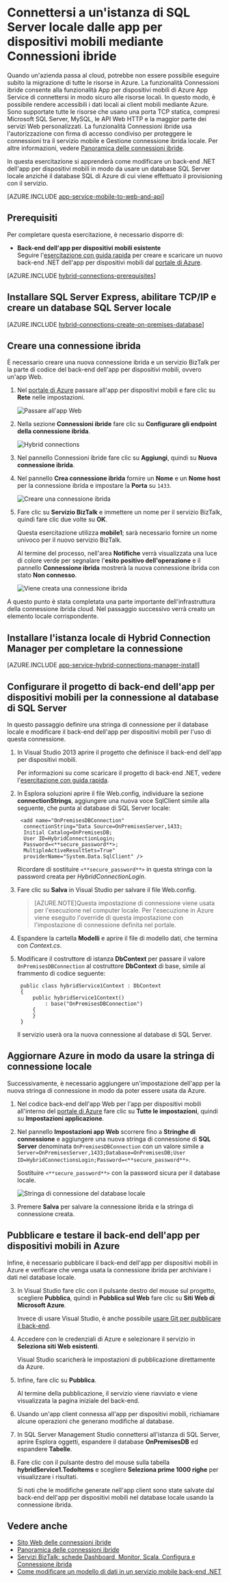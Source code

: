 <properties
	pageTitle="Connettere un'app per dispositivi mobili di Azure a un'istanza di SQL Server locale mediante Connessioni ibride | Microsoft Azure"
	description="Informazioni su come connettersi a un'istanza di SQL Server locale da un'app per dispositivi mobili del servizio app mediante Connessioni ibride"
	services="app-service\mobile"
	documentationCenter=""
	authors="ggailey777"
	manager="dwrede"
	editor=""/>

<tags
	ms.service="app-service-mobile"
	ms.workload="na"
	ms.tgt_pltfrm="na"
	ms.devlang="multiple"
	ms.topic="get-started-article"
	ms.date="10/23/2015"
	ms.author="glenga"/>


# Connettersi a un'istanza di SQL Server locale dalle app per dispositivi mobili mediante Connessioni ibride

Quando un'azienda passa al cloud, potrebbe non essere possibile eseguire subito la migrazione di tutte le risorse in Azure. La funzionalità Connessioni ibride consente alla funzionalità App per dispositivi mobili di Azure App Service di connettersi in modo sicuro alle risorse locali. In questo modo, è possibile rendere accessibili i dati locali ai client mobili mediante Azure. Sono supportate tutte le risorse che usano una porta TCP statica, compresi Microsoft SQL Server, MySQL, le API Web HTTP e la maggior parte dei servizi Web personalizzati. La funzionalità Connessioni ibride usa l'autorizzazione con firma di accesso condiviso per proteggere le connessioni tra il servizio mobile e Gestione connessione ibrida locale. Per altre informazioni, vedere [Panoramica delle connessioni ibride](../integration-hybrid-connection-overview.md).

In questa esercitazione si apprenderà come modificare un back-end .NET dell'app per dispositivi mobili in modo da usare un database SQL Server locale anziché il database SQL di Azure di cui viene effettuato il provisioning con il servizio.

[AZURE.INCLUDE [app-service-mobile-to-web-and-api](../../includes/app-service-mobile-to-web-and-api.md)]

## Prerequisiti ##

Per completare questa esercitazione, è necessario disporre di:

- **Back-end dell'app per dispositivi mobili esistente** <br/>Seguire l'[esercitazione con guida rapida](app-service-mobile-windows-store-dotnet-get-started.md) per creare e scaricare un nuovo back-end .NET dell'app per dispositivi mobili dal [portale di Azure].

[AZURE.INCLUDE [hybrid-connections-prerequisites](../../includes/hybrid-connections-prerequisites.md)]

## Installare SQL Server Express, abilitare TCP/IP e creare un database SQL Server locale

[AZURE.INCLUDE [hybrid-connections-create-on-premises-database](../../includes/hybrid-connections-create-on-premises-database.md)]

## Creare una connessione ibrida

È necessario creare una nuova connessione ibrida e un servizio BizTalk per la parte di codice del back-end dell'app per dispositivi mobili, ovvero un'app Web.

1. Nel [portale di Azure] passare all'app per dispositivi mobili e fare clic su **Rete** nelle impostazioni.

	![Passare all'app Web](./media/app-service-mobile-dotnet-backend-hybrid-connections-get-started/mobile-app-link-to-web-app-backend.png)

	

2. Nella sezione **Connessioni ibride** fare clic su **Configurare gli endpoint della connessione ibrida**.

	![Hybrid connections](./media/app-service-mobile-dotnet-backend-hybrid-connections-get-started/start-hybrid-connection.png)

2. Nel pannello Connessioni ibride fare clic su **Aggiungi**, quindi su **Nuova connessione ibrida**.

3. Nel pannello **Crea connessione ibrida** fornire un **Nome** e un **Nome host** per la connessione ibrida e impostare la **Porta** su `1433`.

	![Creare una connessione ibrida](./media/app-service-mobile-dotnet-backend-hybrid-connections-get-started/create-hybrid-connection.png)

4. Fare clic su **Servizio BizTalk** e immettere un nome per il servizio BizTalk, quindi fare clic due volte su **OK**.

	Questa esercitazione utilizza **mobile1**; sarà necessario fornire un nome univoco per il nuovo servizio BizTalk.

	Al termine del processo, nell'area **Notifiche** verrà visualizzata una luce di colore verde per segnalare l'**esito positivo dell'operazione** e il pannello **Connessione ibrida** mostrerà la nuova connessione ibrida con stato **Non connesso**.

	![Viene creata una connessione ibrida](./media/app-service-mobile-dotnet-backend-hybrid-connections-get-started/hybrid-connection-created.png)

A questo punto è stata completata una parte importante dell'infrastruttura della connessione ibrida cloud. Nel passaggio successivo verrà creato un elemento locale corrispondente.

## Installare l'istanza locale di Hybrid Connection Manager per completare la connessione

[AZURE.INCLUDE [app-service-hybrid-connections-manager-install](../../includes/app-service-hybrid-connections-manager-install.md)]

## Configurare il progetto di back-end dell'app per dispositivi mobili per la connessione al database di SQL Server

In questo passaggio definire una stringa di connessione per il database locale e modificare il back-end dell'app per dispositivi mobili per l'uso di questa connessione.

1. In Visual Studio 2013 aprire il progetto che definisce il back-end dell'app per dispositivi mobili.

	Per informazioni su come scaricare il progetto di back-end .NET, vedere l'[esercitazione con guida rapida](app-service-mobile-windows-store-dotnet-get-started.md).

2. In Esplora soluzioni aprire il file Web.config, individuare la sezione **connectionStrings**, aggiungere una nuova voce SqlClient simile alla seguente, che punta al database di SQL Server locale:

	    <add name="OnPremisesDBConnection"
         connectionString="Data Source=OnPremisesServer,1433;
         Initial Catalog=OnPremisesDB;
         User ID=HybridConnectionLogin;
         Password=<**secure_password**>;
         MultipleActiveResultSets=True"
         providerName="System.Data.SqlClient" />

	Ricordare di sostituire `<**secure_password**>` in questa stringa con la password creata per *HybridConnectionLogin*.

3. Fare clic su **Salva** in Visual Studio per salvare il file Web.config.

	> [AZURE.NOTE]Questa impostazione di connessione viene usata per l'esecuzione nel computer locale. Per l'esecuzione in Azure viene eseguito l'override di questa impostazione con l'impostazione di connessione definita nel portale.

4. Espandere la cartella **Modelli** e aprire il file di modello dati, che termina con *Context.cs*.

6. Modificare il costruttore di istanza **DbContext** per passare il valore `OnPremisesDBConnection` al costruttore **DbContext** di base, simile al frammento di codice seguente:

        public class hybridService1Context : DbContext
        {
            public hybridService1Context()
                : base("OnPremisesDBConnection")
            {
            }
        }

	Il servizio userà ora la nuova connessione al database di SQL Server.

## Aggiornare Azure in modo da usare la stringa di connessione locale

Successivamente, è necessario aggiungere un'impostazione dell'app per la nuova stringa di connessione in modo da poter essere usata da Azure.

1. Nel codice back-end dell'app Web per l'app per dispositivi mobili all'interno del [portale di Azure] fare clic su **Tutte le impostazioni**, quindi su **Impostazioni applicazione**.

3. Nel pannello **Impostazioni app Web** scorrere fino a **Stringhe di connessione** e aggiungere una nuova stringa di connessione di **SQL Server** denominata `OnPremisesDBConnection` con un valore simile a `Server=OnPremisesServer,1433;Database=OnPremisesDB;User ID=HybridConnectionsLogin;Password=<**secure_password**>`.

	Sostituire `<**secure_password**>` con la password sicura per il database locale.

	![Stringa di connessione del database locale](./media/app-service-mobile-dotnet-backend-hybrid-connections-get-started/set-sql-server-database-connection.png)

2. Premere **Salva** per salvare la connessione ibrida e la stringa di connessione creata.

## Pubblicare e testare il back-end dell'app per dispositivi mobili in Azure

Infine, è necessario pubblicare il back-end dell'app per dispositivi mobili in Azure e verificare che venga usata la connessione ibrida per archiviare i dati nel database locale.

3. In Visual Studio fare clic con il pulsante destro del mouse sul progetto, scegliere **Pubblica**, quindi in **Pubblica sul Web** fare clic su **Siti Web di Microsoft Azure**.

	Invece di usare Visual Studio, è anche possibile [usare Git per pubblicare il back-end](mobile-services-dotnet-backend-store-code-source-control.md).

2. Accedere con le credenziali di Azure e selezionare il servizio in **Seleziona siti Web esistenti**.

	Visual Studio scaricherà le impostazioni di pubblicazione direttamente da Azure.

3. Infine, fare clic su **Pubblica**.

	Al termine della pubblicazione, il servizio viene riavviato e viene visualizzata la pagina iniziale del back-end.

4. Usando un'app client connessa all'app per dispositivi mobili, richiamare alcune operazioni che generano modifiche al database.

5. In SQL Server Management Studio connettersi all'istanza di SQL Server, aprire Esplora oggetti, espandere il database **OnPremisesDB** ed espandere **Tabelle**.

6. Fare clic con il pulsante destro del mouse sulla tabella **hybridService1.TodoItems** e scegliere **Seleziona prime 1000 righe** per visualizzare i risultati.

	Si noti che le modifiche generate nell'app client sono state salvate dal back-end dell'app per dispositivi mobili nel database locale usando la connessione ibrida.

## Vedere anche ##

+ [Sito Web delle connessioni ibride](../../services/biztalk-services/)
+ [Panoramica delle connessioni ibride](../integration-hybrid-connection-overview.md)
+ [Servizi BizTalk: schede Dashboard, Monitor, Scala, Configura e Connessione ibrida](../biztalk-dashboard-monitor-scale-tabs.md)
+ [Come modificare un modello di dati in un servizio mobile back-end .NET](../mobile-services-dotnet-backend-how-to-use-code-first-migrations.md)

<!-- IMAGES -->


<!-- Links -->
[portale di Azure]: https://portal.azure.com/
[Azure Management Portal]: http://go.microsoft.com/fwlink/p/?linkid=213885
[Get started with Mobile Services]: ../mobile-services-windows-store-dotnet-get-started.md

<!---HONumber=Nov15_HO4-->